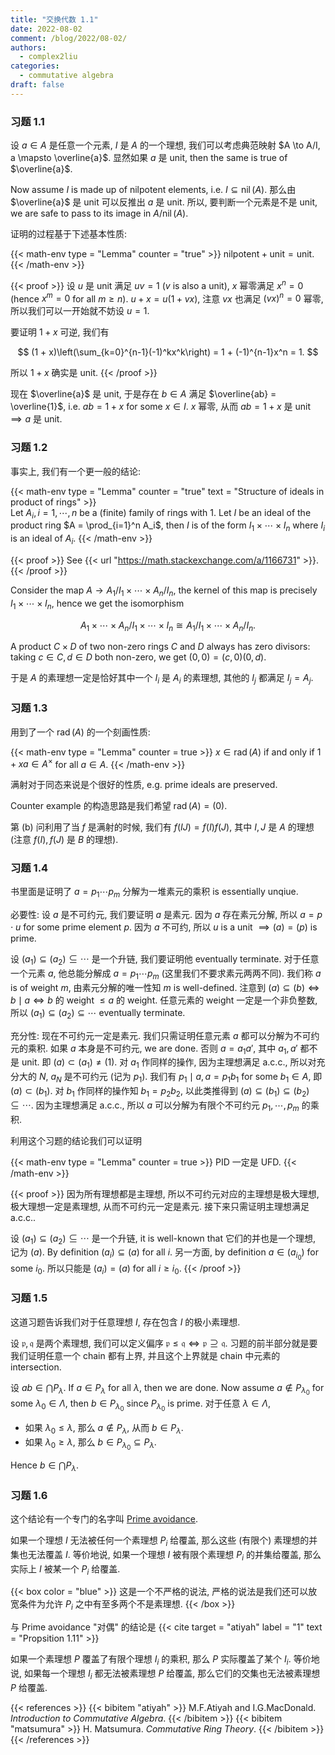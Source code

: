 ```yaml
---
title: "交换代数 1.1"
date: 2022-08-02
comment: /blog/2022/08-02/
authors:
  - complex2liu
categories:
  - commutative algebra
draft: false
---
```


### 习题 1.1

设 $a \in A$ 是任意一个元素, $I$ 是 $A$ 的一个理想,
我们可以考虑典范映射 $A \to A/I, a \mapsto \overline{a}$.
显然如果 $a$ 是 unit, then the same is true of $\overline{a}$.

Now assume $I$ is made up of nilpotent elements,
i.e. $I \subseteq \operatorname{nil}(A)$.
那么由 $\overline{a}$ 是 unit 可以反推出 $a$ 是 unit.
所以, 要判断一个元素是不是 unit,
we are safe to pass to its image in $A/\operatorname{nil}(A)$.

证明的过程基于下述基本性质:

{{< math-env type = "Lemma" counter = "true" >}}
$\text{nilpotent} + \text{unit} = \text{unit}$.
{{< /math-env >}}

{{< proof >}}
设 $u$ 是 unit 满足 $uv = 1$ ($v$ is also a unit),
$x$ 幂零满足 $x^n = 0$ (hence $x^m = 0$ for all $m \ge n$).
$u + x = u(1 + vx)$, 注意 $vx$ 也满足 $(vx)^n = 0$ 幂零,
所以我们可以一开始就不妨设 $u = 1$.

<p>
</p>

要证明 $1 + x$ 可逆, 我们有

$$
(1 + x)\left(\sum_{k=0}^{n-1}(-1)^kx^k\right) = 1 + (-1)^{n-1}x^n = 1.
$$

所以 $1 + x$ 确实是 unit.
{{< /proof >}}

现在 $\overline{a}$ 是 unit, 于是存在 $b \in A$ 满足
$\overline{ab} = \overline{1}$, i.e. $ab = 1 + x$ for some $x \in I$.
$x$ 幂零, 从而 $ab = 1 + x$ 是 unit $\implies a$ 是 unit.

### 习题 1.2

事实上, 我们有一个更一般的结论:

{{< math-env type = "Lemma" counter = "true" text = "Structure of ideals in product of rings" >}}
<br>
Let $A_i, i = 1, \cdots, n$ be a (finite) family of rings with $1$.
Let $I$ be an ideal of the product ring $A = \prod_{i=1}^n A_i$,
then $I$ is of the form $I_1 \times \cdots \times I_n$
where $I_i$ is an ideal of $A_i$.
{{< /math-env >}}

{{< proof >}}
See {{< url "https://math.stackexchange.com/a/1166731" >}}.
{{< /proof >}}

Consider the map $A \to A_1/I_1\times \cdots \times A_n/I_n$,
the kernel of this map is precisely $I_1 \times \cdots \times I_n$,
hence we get the isomorphism

$$
A_1\times \cdots \times A_n/I_1 \times \cdots \times I_n
\cong A_1/I_1 \times \cdots \times A_n/I_n.
$$

A product $C \times D$ of two non-zero rings $C$ and $D$ always has zero divisors:
taking $c \in C, d \in D$ both non-zero, we get $(0,0) = (c,0)(0,d)$.

于是 $A$ 的素理想一定是恰好其中一个 $I_i$ 是 $A_i$ 的素理想,
其他的 $I_j$ 都满足 $I_j = A_j$.

### 习题 1.3

用到了一个 $\operatorname{rad}(A)$ 的一个刻画性质:

{{< math-env type = "Lemma" counter = true >}}
$x \in \operatorname{rad}(A)$ if and only if
$1 + xa \in A^\times$ for all $a \in A$.
{{< /math-env >}}

满射对于同态来说是个很好的性质, e.g. prime ideals are preserved.

Counter example 的构造思路是我们希望 $\operatorname{rad}(A) = (0)$.

第 (b) 问利用了当 $f$ 是满射的时候, 我们有
$f(IJ) = f(I)f(J)$, 其中 $I, J$ 是 $A$ 的理想
(注意 $f(I), f(J)$ 是 $B$ 的理想).

### 习题 1.4

书里面是证明了 $a = p_1\cdots p_m$ 分解为一堆素元的乘积 is essentially unqiue.

必要性: 设 $a$ 是不可约元, 我们要证明 $a$ 是素元.
因为 $a$ 存在素元分解, 所以 $a = p\cdot u$ for some prime element $p$.
因为 $a$ 不可约, 所以 $u$ is a unit $\implies (a) = (p)$ is prime.

设 $(a_1) \subseteq (a_2) \subseteq \cdots$ 是一个升链, 我们要证明他 eventually terminate.
对于任意一个元素 $a$, 他总能分解成 $a = p_1\cdots p_m$ (这里我们不要求素元两两不同).
我们称 $a$ is of weight $m$, 由素元分解的唯一性知 $m$ is well-defined.
注意到 $(a) \subseteq (b) \iff b \mid a \iff b$ 的 weight $\le a$ 的 weight.
任意元素的 weight 一定是一个非负整数,
所以 $(a_1) \subseteq (a_2) \subseteq \cdots$ eventually terminate.

充分性: 现在不可约元一定是素元. 我们只需证明任意元素 $a$ 都可以分解为不可约元的乘积.
如果 $a$ 本身是不可约元, we are done.
否则 $a = a_1a'$, 其中 $a_1, a'$ 都不是 unit.
即 $(a) \subset (a_1) \ne (1)$.
对 $a_1$ 作同样的操作, 因为主理想满足 a.c.c.,
所以对充分大的 $N$, $a_N$ 是不可约元 (记为 $p_1$).
我们有 $p_1 \mid a, a = p_1b_1$ for some $b_1 \in A$,
即 $(a) \subset (b_1)$. 对 $b_1$ 作同样的操作知 $b_1 = p_2b_2$,
以此类推得到 $(a) \subseteq (b_1) \subseteq (b_2) \subseteq \cdots$.
因为主理想满足 a.c.c., 所以 $a$ 可以分解为有限个不可约元 $p_1,\cdots,p_m$ 的乘积.

利用这个习题的结论我们可以证明

{{< math-env type = "Lemma" counter = true >}}
PID 一定是 UFD.
{{< /math-env >}}

{{< proof >}}
因为所有理想都是主理想, 所以不可约元对应的主理想是极大理想,
极大理想一定是素理想, 从而不可约元一定是素元.
接下来只需证明主理想满足 a.c.c..

<p>
</p>

设 $(a_1) \subseteq (a_2) \subseteq \cdots$ 是一个升链,
it is well-known that 它们的并也是一个理想, 记为 $(a)$.
By definition $(a_i) \subseteq (a)$ for all $i$.
另一方面, by definition $a \in (a_{i_0})$ for some $i_0$.
所以只能是 $(a_i) = (a)$ for all $i \ge i_0$.
{{< /proof >}}

### 习题 1.5

这道习题告诉我们对于任意理想 $I$, 存在包含 $I$ 的极小素理想.

设 $\mathfrak{p}, \mathfrak{q}$ 是两个素理想,
我们可以定义偏序 $\mathfrak{p} \le \mathfrak{q} \iff \mathfrak{p} \supseteq \mathfrak{q}$.
习题的前半部分就是要我们证明任意一个 chain 都有上界,
并且这个上界就是 chain 中元素的 intersection.

设 $ab \in \bigcap P_\lambda$. If $a \in P_\lambda$ for all $\lambda$, then we are done.
Now assume $a \notin P_{\lambda_0}$ for some $\lambda_0 \in \Lambda$,
then $b \in P_{\lambda_0}$ since $P_{\lambda_0}$ is prime.
对于任意 $\lambda \in \Lambda$,

- 如果 $\lambda_0 \le \lambda$, 那么 $a \notin P_{\lambda}$, 从而 $b \in P_{\lambda}$.
- 如果 $\lambda_0 \ge \lambda$, 那么 $b \in P_{\lambda_0} \subseteq P_{\lambda}$. 

Hence $b \in \bigcap P_{\lambda}$.

### 习题 1.6

这个结论有一个专门的名字叫 [Prime avoidance](https://stacks.math.columbia.edu/tag/00DS).

如果一个理想 $I$ 无法被任何一个素理想 $P_i$ 给覆盖,
那么这些 (有限个) 素理想的并集也无法覆盖 $I$. 等价地说,
如果一个理想 $I$ 被有限个素理想 $P_i$ 的并集给覆盖,
那么实际上 $I$ 被某一个 $P_i$ 给覆盖.

{{< box color = "blue" >}}
这是一个不严格的说法, 严格的说法是我们还可以放宽条件为允许 $P_i$ 之中有至多两个不是素理想.
{{< /box >}}

与 Prime avoidance "对偶" 的结论是 {{< cite target = "atiyah" label = "1" text = "Propsition 1.11" >}}

如果一个素理想 $P$ 覆盖了有限个理想 $I_i$ 的乘积,
那么 $P$ 实际覆盖了某个 $I_i$. 等价地说,
如果每一个理想 $I_i$ 都无法被素理想 $P$ 给覆盖,
那么它们的交集也无法被素理想 $P$ 给覆盖.

{{< references >}}
{{< bibitem "atiyah" >}}
M.F.Atiyah and I.G.MacDonald.
<i>Introduction to Commutative Algebra</i>.
{{< /bibitem >}}
{{< bibitem "matsumura" >}}
H. Matsumura.
<i>Commutative Ring Theory</i>.
{{< /bibitem >}}
{{< /references >}}
